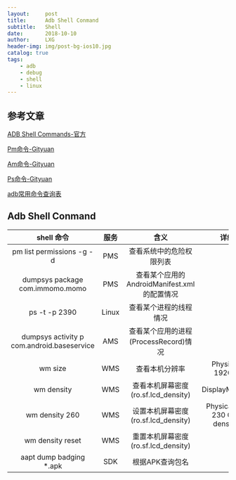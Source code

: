 ```yaml
---
layout:     post
title:      Adb Shell Conmand
subtitle:   Shell
date:       2018-10-10
author:     LXG
header-img: img/post-bg-ios10.jpg
catalog: true
tags:
    - adb
    - debug
    - shell
    - linux
---
```


## 参考文章

[ADB Shell Commands-官方](http://androiddoc.qiniudn.com/tools/help/shell.html)

[Pm命令-Gityuan](http://gityuan.com/2016/02/28/pm-command/)

[Am命令-Gityuan](http://gityuan.com/2016/02/27/am-command/)

[Ps命令-Gityuan](http://gityuan.com/2015/10/11/ps-command/)

[adb常用命令查询表](https://github.com/mzlogin/awesome-adb/blob/master/README.md)

## Adb Shell Conmand


| shell 命令          | 服务                                |  含义              | 详细信息        |
|:---------------:|:------------------------------:|:----------------:|:----------------:|
| pm list permissions -g -d       | PMS | 查看系统中的危险权限列表 |
| dumpsys package com.immomo.momo       | PMS | 查看某个应用的AndroidManifest.xml的配置情况 |
| ps -t -p 2390       | Linux | 查看某个进程的线程情况 |
| dumpsys activity p com.android.baseservice       | AMS | 查看某个应用的进程(ProcessRecord)情况 |
| wm size       | WMS | 查看本机分辨率 | Physical size: 1920x1080 |
| wm density       | WMS | 查看本机屏幕密度(ro.sf.lcd_density) | DisplayMetrics.java |
| wm density 260      | WMS | 设置本机屏幕密度(ro.sf.lcd_density) | Physical density: 230 Override density: 260 |
| wm density reset      | WMS | 重置本机屏幕密度(ro.sf.lcd_density) |
| aapt dump badging *.apk      | SDK | 根据APK查询包名 |


